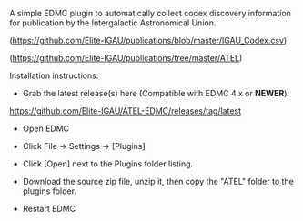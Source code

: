 A simple EDMC plugin to automatically collect codex discovery information for publication by the Intergalactic Astronomical Union. 

(https://github.com/Elite-IGAU/publications/blob/master/IGAU_Codex.csv)

(https://github.com/Elite-IGAU/publications/tree/master/ATEL)



Installation instructions:

- Grab the latest release(s) here (Compatible with EDMC 4.x or **NEWER**):

https://github.com/Elite-IGAU/ATEL-EDMC/releases/tag/latest

- Open EDMC

- Click File -> Settings -> [Plugins]

- Click [Open] next to the Plugins folder listing.

- Download the source zip file, unzip it, then copy the "ATEL" folder to the plugins folder.

- Restart EDMC
